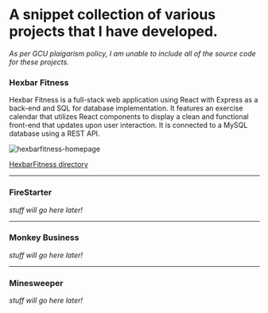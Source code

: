 # A snippet collection of various projects that I have developed.
*As per GCU plaigarism policy, I am unable to include all of the source code for these projects.*

### Hexbar Fitness

Hexbar Fitness is a full-stack web application using React with Express as a back-end and SQL for database implementation. It features an exercise calendar that utilizes React components to display a clean and functional front-end that updates upon user interaction. It is connected to a MySQL database using a REST API.

![hexbarfitness-homepage](https://user-images.githubusercontent.com/78822631/215652745-f0779e24-0491-4be0-b6f2-a5e77819657f.jpg)


[HexbarFitness directory](https://github.com/GrantLindquist/Resume/tree/main/HexbarFitness)

---

### FireStarter

*stuff will go here later!*

---

### Monkey Business
 
*stuff will go here later!*

---

### Minesweeper

*stuff will go here later!*
